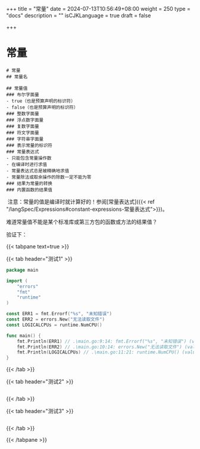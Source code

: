 +++
title = "常量"
date = 2024-07-13T10:56:49+08:00
weight = 250
type = "docs"
description = ""
isCJKLanguage = true
draft = false

+++

# 常量

```markmap
# 常量
## 常量名

## 常量值
### 布尔字面量
- true（也是预算声明的标识符）
- false（也是预算声明的标识符）
### 整数字面量
### 浮点数字面量
### 复数字面量
### 符文字面量
### 字符串字面量
### 表示常量的标识符
### 常量表达式
- 只能包含常量操作数
- 在编译时进行求值
- 常量表达式总是被精确地求值
- 常量除法或取余操作的除数一定不能为零
### 结果为常量的转换
### 内置函数的结果值
```

​	注意：常量的值是编译时就计算好的！参阅[常量表达式]({{< ref "/langSpec/Expressions#constant-expressions-常量表达式">}})。



难道常量值不能是某个标准库或第三方包的函数或方法的结果值？

验证下：

{{< tabpane text=true >}}

{{< tab header="测试1" >}}

```go
package main

import (
	"errors"
	"fmt"
	"runtime"
)

const ERR1 = fmt.Errorf("%s", "未知错误")
const ERR2 = errors.New("无法读取文件")
const LOGICALCPUs = runtime.NumCPU()

func main() {
	fmt.Println(ERR1) // .\main.go:9:14: fmt.Errorf("%s", "未知错误") (value of type error) is not constant
	fmt.Println(ERR2) // .\main.go:10:14: errors.New("无法读取文件") (value of type error) is not constant
	fmt.Println(LOGICALCPUs) // .\main.go:11:21: runtime.NumCPU() (value of type int) is not constant
}

```

{{< /tab >}}

{{< tab header="测试2" >}}

```go

```

{{< /tab >}}

{{< tab header="测试3" >}}

```go

```

{{< /tab >}}

{{< /tabpane >}}
